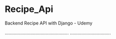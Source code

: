 # Recipe_Api
Backend Recipe API with Django - Udemy


..................................................
................................